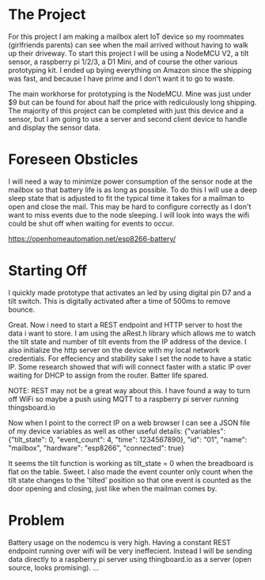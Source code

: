 # The Project

For this project I am making a mailbox alert IoT device so my roommates (girlfriends parents) can see when the mail arrived without having to walk up their driveway. To start this project I will be using a NodeMCU V2, a tilt sensor, a raspberry pi 1/2/3, a D1 Mini, and of course the other various prototyping kit. I ended up bying everything on Amazon since the shipping was fast, and because I have prime and I don't want it to go to waste. 

The main workhorse for prototyping is the NodeMCU. Mine was just under $9 but can be found for about half the price with rediculously long shipping. The majority of this project can be completed with just this device and a sensor, but I am going to use a server and second client device to handle and display the sensor data. 

# Foreseen Obsticles

I will need a way to minimize power consumption of the sensor node at the mailbox so that battery life is as long as possible. To do this I will use a deep sleep state that is adjusted to fit the typical time it takes for a mailman to open and close the mail. This may be hard to configure correctly as I don't want to miss events due to the node sleeping. I will look into ways the wifi could be shut off when waiting for events to occur.

https://openhomeautomation.net/esp8266-battery/

# Starting Off

I quickly made prototype that activates an led by using digital pin D7 and a tilt switch. This is digitally activated after a time of 500ms to remove bounce.

Great. Now i need to start a REST endpoint and HTTP server to host the data i want to store. I am using the aRest.h library which allows me to watch the tilt state and number of tilt events from the IP address of the device. I also initialize the http server on the device with my local network credentials. For effeciency and stability sake I set the node to have a static IP. Some research showed that wifi will connect faster with a static IP over waiting for DHCP to assign from the router. Batter life spared.

NOTE: REST may not be a great way about this. I have found a way to turn off WiFi so maybe a push using MQTT to a raspberry pi server running thingsboard.io

Now when I point to the correct IP on a web browser I can see a JSON file of my device variables as well as other useful details:
{"variables": {"tilt_state": 0, "event_count": 4, "time": 1234567890}, "id": "01", "name": "mailbox", "hardware": "esp8266", "connected": true}

It seems the tilt function is working as tilt_state = 0 when the breadboard is flat on the table. Sweet. I also made the event counter only count when the tilt state changes to the 'tilted' position so that one event is counted as the door opening and closing, just like when the mailman comes by.

# Problem

Battery usage on the nodemcu is very high. Having a constant REST endpoint running over wifi will be very ineffecient. Instead I will be sending data directly to a raspberry pi server using thingboard.io as a server (open source, looks promising). ...


